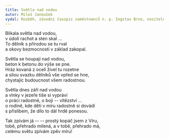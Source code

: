 ```yaml
---
title: Světla nad vodou
autor: Miloš Janoušek
vydal: Rozběh, závodní časopis zaměstnanců n. p. Ingstav Brno, nositele Řádu práce, 1957
---
```


Blikala světla nad vodou,  
v údolí rachot a sten skal ...  
To dělník s přírodou se tu rval    
a okovy bezmocnosti v základ zakopal.

Světla se houpají nad vodou,  
beton k betonu do výše se pne.  
Hráz kovaná z oceli živel tu rozetne  
a silou svazku dělníků vše vpřed se hne,  
chystajíc budoucnost všem radostnou.

Světla dnes září nad vodou  
a vlnky v jezeře tiše si vypráví  
o práci radostné, o boji -- vítězství ...   
o rodině, kde děti v míru radostně si dovádí  
s příslibem, že dílo to dál hrdě ponesou.

Tak zpívám já -- 
-- prostý kopáč jsem z Víru,  
tobě, přehrado milená,
a v tobě, přehrado má,   
celému světu zpívám  zpěv míru!